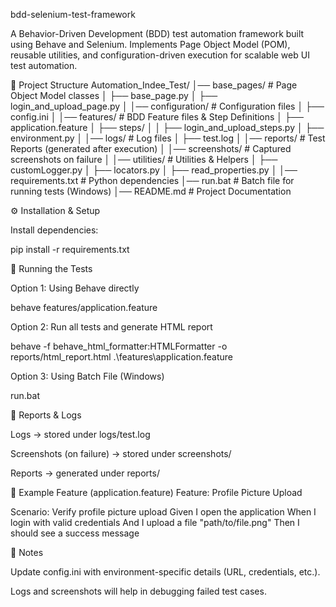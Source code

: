bdd-selenium-test-framework

A Behavior-Driven Development (BDD) test automation framework built using Behave and Selenium.
Implements Page Object Model (POM), reusable utilities, and configuration-driven execution for scalable web UI test automation.

📂 Project Structure
Automation_Indee_Test/
│── base_pages/               # Page Object Model classes
│   ├── base_page.py
│   ├── login_and_upload_page.py
│
│── configuration/            # Configuration files
│   ├── config.ini
│
│── features/                 # BDD Feature files & Step Definitions
│   ├── application.feature
│   ├── steps/
│   │   ├── login_and_upload_steps.py
│   ├── environment.py
│
│── logs/                     # Log files
│   ├── test.log
│
│── reports/                  # Test Reports (generated after execution)
│
│── screenshots/              # Captured screenshots on failure
│
│── utilities/                # Utilities & Helpers
│   ├── customLogger.py
│   ├── locators.py
│   ├── read_properties.py
│
│── requirements.txt          # Python dependencies
│── run.bat                   # Batch file for running tests (Windows)
│── README.md                 # Project Documentation

⚙️ Installation & Setup

Install dependencies:

pip install -r requirements.txt

🚀 Running the Tests

Option 1: Using Behave directly

behave features/application.feature


Option 2: Run all tests and generate HTML report

behave -f behave_html_formatter:HTMLFormatter -o reports/html_report.html .\features\application.feature


Option 3: Using Batch File (Windows)

run.bat

📝 Reports & Logs

Logs → stored under logs/test.log

Screenshots (on failure) → stored under screenshots/

Reports → generated under reports/

🧩 Example Feature (application.feature)
Feature: Profile Picture Upload

  Scenario: Verify profile picture upload
    Given I open the application
    When I login with valid credentials
    And I upload a file "path/to/file.png"
    Then I should see a success message

📌 Notes

Update config.ini with environment-specific details (URL, credentials, etc.).

Logs and screenshots will help in debugging failed test cases.